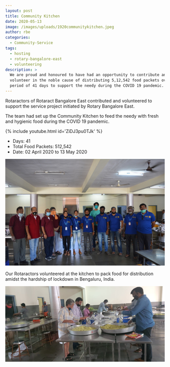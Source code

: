 ```yaml
---
layout: post
title: Community Kitchen
date: 2020-05-13
image: /images/uploads/1920communitykitchen.jpeg
author: rbe
categories:
  - Community-Service
tags:
  - hosting
  - rotary-bangalore-east
  - volunteering
description: >
  We are proud and honoured to have had an opportunity to contribute and
  volunteer in the noble cause of distributing 5,12,542 food packets over the
  period of 41 days to support the needy during the COVID 19 pandemic.
---
```

Rotaractors of Rotaract Bangalore East contributed and volunteered to support the service project initiated by Rotary Bangalore East.

The team had set up the Community Kitchen to feed the needy with fresh and hygienic food during the COVID 19 pandemic.

{% include youtube.html id='ZiDJ3pu0TJk' %}

* Days: 41
* Total Food Packets: 512,542
* Date: 02 April 2020 to 13 May 2020

![Community Kitchen](/images/uploads/1920communitykitchen4.jpg "Community Kitchen")

Our Rotaractors volunteered at the kitchen to pack food for distribution amidst the hardship of lockdown in Bengaluru, India.

![Community Kitchen](/images/uploads/1920communitykitchen2.jpg "Community Kitchen")